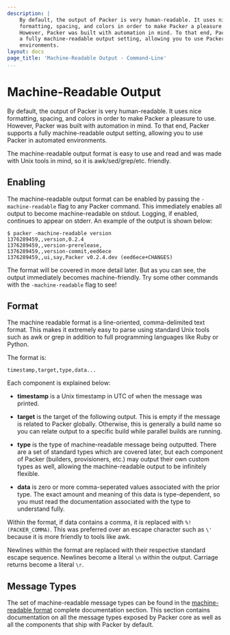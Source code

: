 ```yaml
---
description: |
    By default, the output of Packer is very human-readable. It uses nice
    formatting, spacing, and colors in order to make Packer a pleasure to use.
    However, Packer was built with automation in mind. To that end, Packer supports
    a fully machine-readable output setting, allowing you to use Packer in automated
    environments.
layout: docs
page_title: 'Machine-Readable Output - Command-Line'
...
```


# Machine-Readable Output

By default, the output of Packer is very human-readable. It uses nice
formatting, spacing, and colors in order to make Packer a pleasure to use.
However, Packer was built with automation in mind. To that end, Packer supports
a fully machine-readable output setting, allowing you to use Packer in automated
environments.

The machine-readable output format is easy to use and read and was made with
Unix tools in mind, so it is awk/sed/grep/etc. friendly.

## Enabling

The machine-readable output format can be enabled by passing the
`-machine-readable` flag to any Packer command. This immediately enables all
output to become machine-readable on stdout. Logging, if enabled, continues to
appear on stderr. An example of the output is shown below:

``` {.text}
$ packer -machine-readable version
1376289459,,version,0.2.4
1376289459,,version-prerelease,
1376289459,,version-commit,eed6ece
1376289459,,ui,say,Packer v0.2.4.dev (eed6ece+CHANGES)
```

The format will be covered in more detail later. But as you can see, the output
immediately becomes machine-friendly. Try some other commands with the
`-machine-readable` flag to see!

## Format

The machine readable format is a line-oriented, comma-delimited text format.
This makes it extremely easy to parse using standard Unix tools such as awk or
grep in addition to full programming languages like Ruby or Python.

The format is:

``` {.text}
timestamp,target,type,data...
```

Each component is explained below:

- **timestamp** is a Unix timestamp in UTC of when the message was printed.

- **target** is the target of the following output. This is empty if the message
  is related to Packer globally. Otherwise, this is generally a build name so
  you can relate output to a specific build while parallel builds are running.

- **type** is the type of machine-readable message being outputted. There are a
  set of standard types which are covered later, but each component of Packer
  (builders, provisioners, etc.) may output their own custom types as well,
  allowing the machine-readable output to be infinitely flexible.

- **data** is zero or more comma-seperated values associated with the
  prior type. The exact amount and meaning of this data is type-dependent, so
  you must read the documentation associated with the type to understand fully.

Within the format, if data contains a comma, it is replaced with
`%!(PACKER_COMMA)`. This was preferred over an escape character such as `\'`
because it is more friendly to tools like awk.

Newlines within the format are replaced with their respective standard escape
sequence. Newlines become a literal `\n` within the output. Carriage returns
become a literal `\r`.

## Message Types

The set of machine-readable message types can be found in the [machine-readable
format](/docs/machine-readable/index.html) complete documentation section. This
section contains documentation on all the message types exposed by Packer core
as well as all the components that ship with Packer by default.
